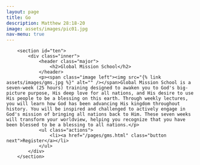 ```yaml
---
layout: page
title: Go
description: Matthew 28:18-20
image: assets/images/pic01.jpg
nav-menu: true
---
```


<div id="main" class="alt">

        <section id="ten">
            <div class="inner">
                <header class="major">
                    <h2>Global Mission School</h2>
                </header>
                <p><span class="image left"><img src="{% link assets/images/gms.jpg %}" alt="" /></span>Global Mission School is a seven-week (25 hours) training designed to awaken you to God's big-picture purpose, His deep love for all nations, and His desire to use His people to be a blessing on this earth. Through weekly lectures, you will learn how God has been advancing His kingdom throughout history. You will be inspired and challenged to actively engage in God's mission of bringing all nations back to Him. These seven weeks will transform your worldview, helping you recognize that you have been blessed to be a blessing to all nations.</p>
                <ul class="actions">
                    <li><a href="/pages/gms.html" class="button next">Register</a></li>
                </ul>
            </div>
        </section>

</div>